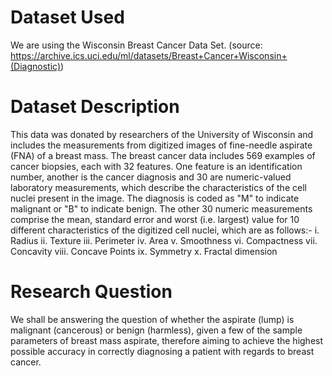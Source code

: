 # Dataset Used

We are using the Wisconsin Breast Cancer Data Set.
(source: https://archive.ics.uci.edu/ml/datasets/Breast+Cancer+Wisconsin+(Diagnostic))

# Dataset Description

This data was donated by researchers of the University of Wisconsin and includes the measurements
from digitized images of fine-needle aspirate (FNA) of a breast mass.
The breast cancer data includes 569 examples of cancer biopsies, each with 32 features. One feature
is an identification number, another is the cancer diagnosis and 30 are numeric-valued laboratory
measurements, which describe the characteristics of the cell nuclei present in the image. The
diagnosis is coded as "M" to indicate malignant or "B" to indicate benign.
The other 30 numeric measurements comprise the mean, standard error and worst (i.e. largest) value
for 10 different characteristics of the digitized cell nuclei, which are as follows:-
i. Radius
ii. Texture
iii. Perimeter
iv. Area
v. Smoothness
vi. Compactness
vii. Concavity
viii. Concave Points
ix. Symmetry
x. Fractal dimension

 # Research Question

We shall be answering the question of whether the aspirate (lump) is malignant (cancerous) or benign
(harmless), given a few of the sample parameters of breast mass aspirate, therefore aiming to achieve
the highest possible accuracy in correctly diagnosing a patient with regards to breast cancer.
